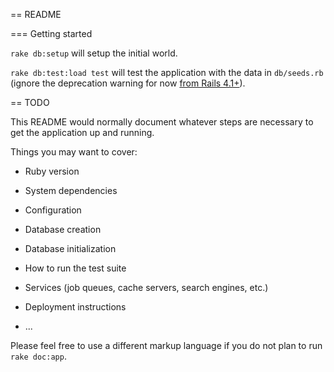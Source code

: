 == README

=== Getting started

`rake db:setup` will setup the initial world.

`rake db:test:load test` will test the application with the data in `db/seeds.rb` (ignore the deprecation warning for now [from Rails 4.1+](https://github.com/rails/rails/pull/13528)).

== TODO

This README would normally document whatever steps are necessary to get the
application up and running.

Things you may want to cover:

* Ruby version

* System dependencies

* Configuration

* Database creation

* Database initialization

* How to run the test suite

* Services (job queues, cache servers, search engines, etc.)

* Deployment instructions

* ...


Please feel free to use a different markup language if you do not plan to run
`rake doc:app`.
